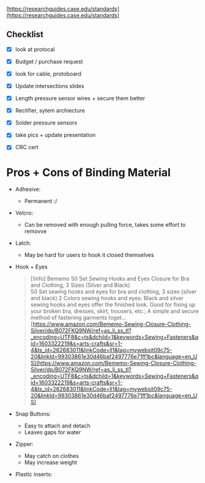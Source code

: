 [https://researchguides.case.edu/standards](https://researchguides.case.edu/standards)

## Checklist

- [x] look at protocal
- [x] Budget / purchase request
- [x] look for cable, protoboard
- [x] Update intersections slides
- [x] Length pressure sensor wires + secure them better
- [x] Rectifier, sytem archiecture
- [x] Solder pressure sensors
- [x] take pics + update presentation
- [x] CRC cert

  

# Pros + Cons of Binding Material

- Adhesive:
    - Permanent :/
- Velcro:
    - Can be removed with enough pulling force, takes some effort to removve
- Latch:
    - May be hard for users to hook it closed themselves
- Hook + Eyes
    
    > [!info] Bememo 50 Set Sewing Hooks and Eyes Closure for Bra and Clothing, 3 Sizes (Silver and Black)  
    > 50 Set sewing hooks and eyes for bra and clothing, 3 sizes (silver and black) 2 Colors sewing hooks and eyes: Black and silver sewing hooks and eyes offer the finished look. Good for fixing up your broken bra, dresses, skirt, trousers, etc.; A simple and secure method of fastening garments toget...  
    > [https://www.amazon.com/Bememo-Sewing-Closure-Clothing-Silver/dp/B072FKQ9NW/ref=as_li_ss_tl?_encoding=UTF8&c=ts&dchild=1&keywords=Sewing+Fasteners&qid=1603322219&s=arts-crafts&sr=1-4&ts_id=262683011&linkCode=ll1&tag=mywebsit09c75-20&linkId=99303861e30d46baf2497776e71ff1bc&language=en_US](https://www.amazon.com/Bememo-Sewing-Closure-Clothing-Silver/dp/B072FKQ9NW/ref=as_li_ss_tl?_encoding=UTF8&c=ts&dchild=1&keywords=Sewing+Fasteners&qid=1603322219&s=arts-crafts&sr=1-4&ts_id=262683011&linkCode=ll1&tag=mywebsit09c75-20&linkId=99303861e30d46baf2497776e71ff1bc&language=en_US)  
    
- Snap Buttons:
    - Easy to attach and detach
    - Leaves gaps for water
- Zipper:
    - May catch on clothes
    - May increase weight
- Plastic inserts: